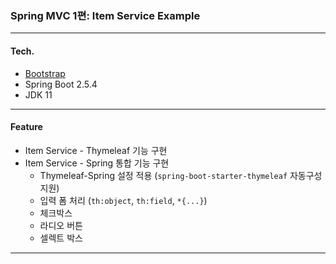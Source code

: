 ### Spring MVC 1편: Item Service Example

---

#### Tech.
* [Bootstrap](https://getbootstrap.com/)
* Spring Boot 2.5.4
* JDK 11    

---    

#### Feature    

* Item Service - Thymeleaf 기능 구현
* Item Service - Spring 통합 기능 구현
  * Thymeleaf-Spring 설정 적용 (```spring-boot-starter-thymeleaf``` 자동구성 지원)
  * 입력 폼 처리 (```th:object```, ```th:field```, ```*{...}```)
  * 체크박스
  * 라디오 버튼
  * 셀렉트 박스

---


